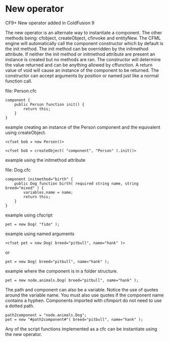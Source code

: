 # New operator

CF9+ New operator added in ColdFusion 9

The new operator is an alternate way to instantiate a component. The other methods being: cfobject, createObject, cfinvoke and entityNew. The CFML engine will automatically call the component constructor which by default is the init method. The init method can be overridden by the initmethod attribute. If neither the init method or initmethod attribute are present an instance is created but no methods are ran. The constructor will determine the value returned and can be anything allowed by cffunction. A return value of void will cause an instance of the component to be returned. The constructor can accept arguments by position or named just like a normal function call.

file: Person.cfc

    component {
        public Person function init() {
            return this;
        }
    }

example creating an instance of the Person component and the equivalent using createObject.

    <cfset bob = new Person()>

    <cfset bob = createObject( "component", "Person" ).init()>

example using the initmethod attribute

file: Dog.cfc

    component initmethod="birth" {
        public Dog function birth( required string name, string breed="mixed" ) {
            variables.name = name;
            return this;
        }
    }

example using cfscript

    pet = new Dog( "fido" );

example using named arguments

    <cfset pet = new Dog( breed="pitbull", name="hank" )>
or

    pet = new Dog( breed="pitbull", name="hank" );

example where the component is in a folder structure.

    pet = new node.animals.Dog( breed="pitbull", name="hank" );

The path and component can also be a variable. Notice the use of quotes around the variable name.  You must also use quotes if the component name contains a hyphen. Components imported with cfimport do not need to use a dotted path.

    path2component = "node.animals.Dog";    
    pet = new "#path2component#"( breed="pitbull", name="hank" );

Any of the script functions implemented as a cfc can be instantiate using the new operator.
